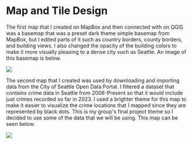 # Map and Tile Design

The first map that I created on MapBox and then connected with on QGIS was a basemap that was a preset dark theme simple basemap from MapBox, but I edited parts of it such as country borders, county borders, and building views. I also changed the opacity of the building colors to make it more visually pleasing to a dense city such as Seattle. An image of this basemap is below.

![]('/assets/basemap.png')

The second map that I created was used by downloading and importing data from the City of Seattle Open Data Portal. I filtered a dataset that contains crime data in Seattle from 2008-Present so that it would include just crimes recorded so far in 2023. I used a brighter theme for this map to make it easier to visualize the crime locations that I mapped since they are represented by black dots. This is my group's final project theme so I decided to use some of the data that we will be using. This map can be seen below.

![]('/assets/crimes.png')
